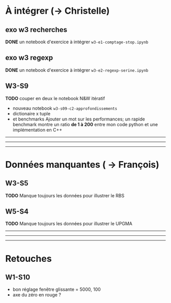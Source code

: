 # À intégrer (-> Christelle)

## exo w3 recherches

**DONE** un notebook d'exercice à intégrer `w3-e1-comptage-stop.ipynb`

## exo w3 regexp

**DONE** un notebook d'exercice à intégrer `w3-e2-regexp-serine.ipynb` 

## W3-S9

**TODO** couper en deux le notebook N&W itératif

* nouveau notebook `w3-s09-c2-approfondissements`
* dictionaire x tuple
* et benchmarks Ajouter un mot sur les performances; un rapide benchmark montre un ratio **de 1 à 200** entre mon code python et une implémentation en C++

***
***
***

# Données manquantes ( -> François)

## W3-S5 
**TODO** Manque toujours les données pour illustrer le RBS

## W5-S4
**TODO** Manque toujours les données pour illustrer le UPGMA

***
***
***

# Retouches

## W1-S10

* bon réglage fenêtre glissante = 5000, 100
* axe du zéro en rouge ?


